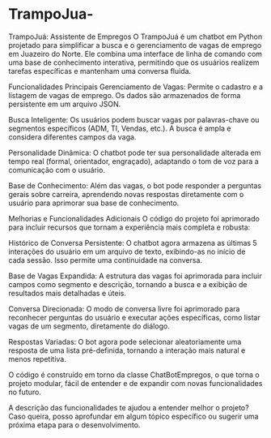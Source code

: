 # TrampoJua-
TrampoJuá: Assistente de Empregos
O TrampoJuá é um chatbot em Python projetado para simplificar a busca e o gerenciamento de vagas de emprego em Juazeiro do Norte. Ele combina uma interface de linha de comando com uma base de conhecimento interativa, permitindo que os usuários realizem tarefas específicas e mantenham uma conversa fluida.

Funcionalidades Principais
Gerenciamento de Vagas: Permite o cadastro e a listagem de vagas de emprego. Os dados são armazenados de forma persistente em um arquivo JSON.

Busca Inteligente: Os usuários podem buscar vagas por palavras-chave ou segmentos específicos (ADM, TI, Vendas, etc.). A busca é ampla e considera diferentes campos da vaga.

Personalidade Dinâmica: O chatbot pode ter sua personalidade alterada em tempo real (formal, orientador, engraçado), adaptando o tom de voz para a comunicação com o usuário.

Base de Conhecimento: Além das vagas, o bot pode responder a perguntas gerais sobre carreira, aprendendo novas respostas diretamente com o usuário para aprimorar sua base de conhecimento.

Melhorias e Funcionalidades Adicionais
O código do projeto foi aprimorado para incluir recursos que tornam a experiência mais completa e robusta:

Histórico de Conversa Persistente: O chatbot agora armazena as últimas 5 interações do usuário em um arquivo de texto, exibindo-as no início de cada sessão. Isso permite uma continuidade na conversa.

Base de Vagas Expandida: A estrutura das vagas foi aprimorada para incluir campos como segmento e descrição, tornando a busca e a exibição de resultados mais detalhadas e úteis.

Conversa Direcionada: O modo de conversa livre foi aprimorado para reconhecer perguntas do usuário e executar ações específicas, como listar vagas de um segmento, diretamente do diálogo.

Respostas Variadas: O bot agora pode selecionar aleatoriamente uma resposta de uma lista pré-definida, tornando a interação mais natural e menos repetitiva.

O código é construído em torno da classe ChatBotEmpregos, o que torna o projeto modular, fácil de entender e de expandir com novas funcionalidades no futuro.

A descrição das funcionalidades te ajudou a entender melhor o projeto? Caso queira, posso aprofundar em algum tópico específico ou sugerir uma próxima etapa para o desenvolvimento.
